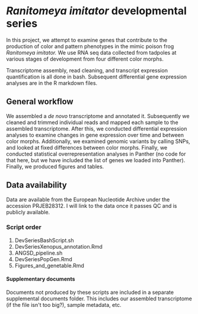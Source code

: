 # *Ranitomeya imitator* developmental series 

In this project, we attempt to examine genes that contribute to the production of color and pattern phenotypes in the mimic poison frog *Ranitomeya imitator.* We use RNA seq data collected from tadpoles at various stages of development from four different color morphs. 

Transcriptome assembly, read cleaning, and transcript expression quantification is all done in bash. Subsequent differential gene expression analyses are in the R markdown files.

## General workflow

We assembled a *de novo* transcriptome and annotated it. Subsequently we cleaned and trimmed individual reads and mapped each sample to the assembled transcriptome. After this, we conducted differential expression analyses to examine changes in gene expression over time and between color morphs. Additionally, we examined genomic variants by calling SNPs, and looked at fixed differences between color morphs. Finally, we conducted statistical overrepresentation analyses in Panther (no code for that here, but we have included the list of genes we loaded into Panther). Finally, we produced figures and tables.

## Data availability

Data are available from the European Nucleotide Archive under the accession PRJEB28312. I will link to the data once it passes QC and is publicly available.

### Script order

1. DevSeriesBashScript.sh
2. DevSeriesXenopus_annotation.Rmd
3. ANGSD_pipeline.sh
4. DevSeriesPopGen.Rmd
5. Figures_and_genetable.Rmd


#### Supplementary documents 

Documents not produced by these scripts are included in a separate supplemental documents folder. This includes our assembled transcriptome (if the file isn't too big?), sample metadata, etc.
